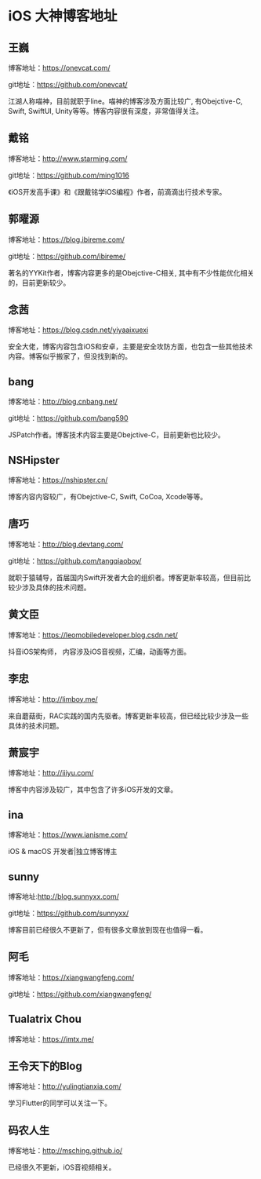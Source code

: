 # iOS 大神博客地址

## 王巍
博客地址：https://onevcat.com/
 
git地址：https://github.com/onevcat/

江湖人称喵神，目前就职于line。喵神的博客涉及方面比较广, 有Obejctive-C, Swift, SwiftUI, Unity等等。博客内容很有深度，非常值得关注。


## 戴铭
博客地址：http://www.starming.com/ 

git地址：https://github.com/ming1016

《iOS开发高手课》和《跟戴铭学iOS编程》作者，前滴滴出行技术专家。

## 郭曜源
博客地址：https://blog.ibireme.com/ 

git地址：https://github.com/ibireme/

著名的YYKit作者，博客内容更多的是Obejctive-C相关, 其中有不少性能优化相关的，目前更新较少。

## 念茜
博客地址：https://blog.csdn.net/yiyaaixuexi 

安全大佬，博客内容包含iOS和安卓，主要是安全攻防方面，也包含一些其他技术内容。博客似乎搬家了，但没找到新的。

## bang
博客地址：http://blog.cnbang.net/

git地址：https://github.com/bang590

JSPatch作者。博客技术内容主要是Obejctive-C，目前更新也比较少。

## NSHipster
博客地址：https://nshipster.cn/

博客内容内容较广，有Obejctive-C, Swift, CoCoa, Xcode等等。

##  唐巧
博客地址：http://blog.devtang.com/

git地址：https://github.com/tangqiaoboy/

就职于猿辅导，首届国内Swift开发者大会的组织者。博客更新率较高，但目前比较少涉及具体的技术问题。

## 黄文臣
博客地址：https://leomobiledeveloper.blog.csdn.net/

抖音iOS架构师， 内容涉及iOS音视频，汇编，动画等方面。


## 李忠
博客地址：http://limboy.me/

来自蘑菇街，RAC实践的国内先驱者。博客更新率较高，但已经比较少涉及一些具体的技术问题。

## 萧宸宇
博客地址：http://iiiyu.com/

博客中内容涉及较广，其中包含了许多iOS开发的文章。

## ina
博客地址：https://www.ianisme.com/

iOS & macOS 开发者|独立博客博主

## sunny
 博客地址:http://blog.sunnyxx.com/
 
 git地址：https://github.com/sunnyxx/
 
 博客目前已经很久不更新了，但有很多文章放到现在也值得一看。
 
## 阿毛
 博客地址：https://xiangwangfeng.com/ 
 
 git地址：https://github.com/xiangwangfeng/
 
## Tualatrix Chou

博客地址：https://imtx.me/

## 王令天下的Blog
博客地址：http://yulingtianxia.com/

学习Flutter的同学可以关注一下。

## 码农人生
博客地址：http://msching.github.io/

已经很久不更新，iOS音视频相关。




